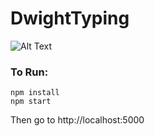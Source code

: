 # DwightTyping

![Alt Text](https://media.giphy.com/media/vFKqnCdLPNOKc/giphy.gif)

### To Run:
```
npm install
npm start
```
Then go to http://localhost:5000 

